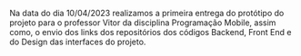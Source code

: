 Na data do dia 10/04/2023 realizamos a primeira entrega do protótipo do projeto para o professor Vitor da disciplina Programação Mobile, assim como, o envio dos links dos repositórios dos códigos Backend, Front End e do Design das interfaces do projeto.

